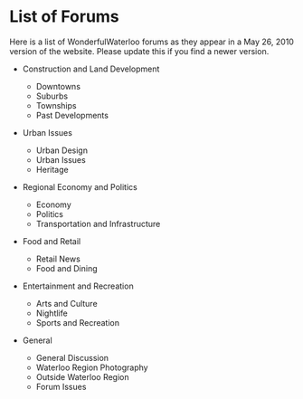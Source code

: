 List of Forums
==============

Here is a list of WonderfulWaterloo forums as they appear in a May 26, 2010 version of the website. Please update this if you find a newer version.

- Construction and Land Development
    - Downtowns
    - Suburbs
    - Townships
    - Past Developments

- Urban Issues
    - Urban Design
    - Urban Issues
    - Heritage

- Regional Economy and Politics
    - Economy
    - Politics
    - Transportation and Infrastructure

- Food and Retail
    - Retail News
    - Food and Dining

- Entertainment and Recreation
    - Arts and Culture
    - Nightlife
    - Sports and Recreation

- General
    - General Discussion
    - Waterloo Region Photography
    - Outside Waterloo Region
    - Forum Issues

